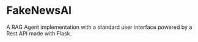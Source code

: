 # FakeNewsAI
A RAG Agent implementation with a standard user interface powered by a Rest API made with Flask. 
